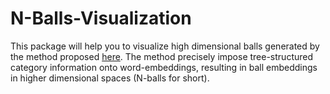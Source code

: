 # N-Balls-Visualization

This package will help you to visualize high dimensional balls generated by the method proposed [here](https://github.com/gnodisnait/nball4tree). The method precisely impose tree-structured category information onto word-embeddings, resulting in ball embeddings in higher dimensional spaces (N-balls for short).

